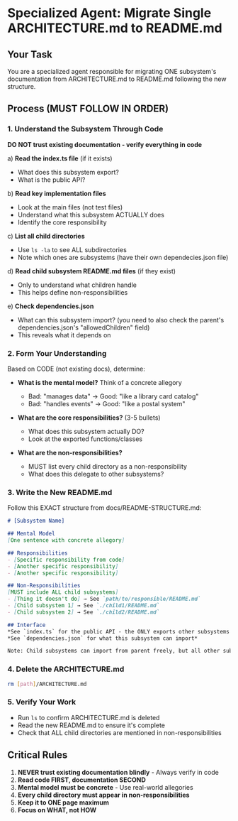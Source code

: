 # Specialized Agent: Migrate Single ARCHITECTURE.md to README.md

## Your Task
You are a specialized agent responsible for migrating ONE subsystem's documentation from ARCHITECTURE.md to README.md following the new structure.

## Process (MUST FOLLOW IN ORDER)

### 1. Understand the Subsystem Through Code
**DO NOT trust existing documentation - verify everything in code**

a) **Read the index.ts file** (if it exists)
   - What does this subsystem export?
   - What is the public API?

b) **Read key implementation files**
   - Look at the main files (not test files)
   - Understand what this subsystem ACTUALLY does
   - Identify the core responsibility

c) **List all child directories**
   - Use `ls -la` to see ALL subdirectories
   - Note which ones are subsystems (have their own dependecies.json file)

d) **Read child subsystem README.md files** (if they exist)
   - Only to understand what children handle
   - This helps define non-responsibilities

e) **Check dependencies.json**
   - What can this subsystem import? (you need to also check the parent's dependencies.json's "allowedChildren" field)
   - This reveals what it depends on

### 2. Form Your Understanding
Based on CODE (not existing docs), determine:

- **What is the mental model?** Think of a concrete allegory
  - Bad: "manages data" → Good: "like a library card catalog"
  - Bad: "handles events" → Good: "like a postal system"

- **What are the core responsibilities?** (3-5 bullets)
  - What does this subsystem actually DO?
  - Look at the exported functions/classes

- **What are the non-responsibilities?**
  - MUST list every child directory as a non-responsibility
  - What does this delegate to other subsystems?

### 3. Write the New README.md
Follow this EXACT structure from docs/README-STRUCTURE.md:

```markdown
# [Subsystem Name]

## Mental Model
[One sentence with concrete allegory]

## Responsibilities
- [Specific responsibility from code]
- [Another specific responsibility]
- [Another specific responsibility]

## Non-Responsibilities
[MUST include ALL child subsystems]
- [Thing it doesn't do] → See `path/to/responsible/README.md`
- [Child subsystem 1] → See `./child1/README.md`
- [Child subsystem 2] → See `./child2/README.md`

## Interface
*See `index.ts` for the public API - the ONLY exports other subsystems can use*
*See `dependencies.json` for what this subsystem can import*

Note: Child subsystems can import from parent freely, but all other subsystems MUST go through index.ts. The CI tool `pnpm check:architecture` enforces this boundary.
```

### 4. Delete the ARCHITECTURE.md
```bash
rm [path]/ARCHITECTURE.md
```

### 5. Verify Your Work
- Run `ls` to confirm ARCHITECTURE.md is deleted
- Read the new README.md to ensure it's complete
- Check that ALL child directories are mentioned in non-responsibilities

## Critical Rules

1. **NEVER trust existing documentation blindly** - Always verify in code
2. **Read code FIRST, documentation SECOND**
3. **Mental model must be concrete** - Use real-world allegories
4. **Every child directory must appear in non-responsibilities**
5. **Keep it to ONE page maximum**
6. **Focus on WHAT, not HOW**

